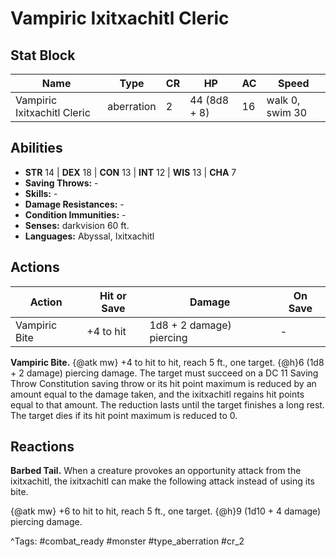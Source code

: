 # Vampiric Ixitxachitl Cleric

## Stat Block

| Name | Type | CR | HP | AC | Speed |
|------|------|----|----|----|-------|
| Vampiric Ixitxachitl Cleric | aberration | 2 | 44 (8d8 + 8) | 16 | walk 0, swim 30 |

## Abilities

- **STR** 14 | **DEX** 18 | **CON** 13 | **INT** 12 | **WIS** 13 | **CHA** 7
- **Saving Throws:** -  
- **Skills:** -  
- **Damage Resistances:** -  
- **Condition Immunities:** -  
- **Senses:** darkvision 60 ft.  
- **Languages:** Abyssal, Ixitxachitl


## Actions

| Action | Hit or Save | Damage | On Save |
|--------|--------------|--------|----------|
| Vampiric Bite | +4 to hit | 1d8 + 2 damage) piercing | - |

**Vampiric Bite.** {@atk mw} +4 to hit to hit, reach 5 ft., one target. {@h}6 (1d8 + 2 damage) piercing damage. The target must succeed on a DC 11 Saving Throw Constitution saving throw or its hit point maximum is reduced by an amount equal to the damage taken, and the ixitxachitl regains hit points equal to that amount. The reduction lasts until the target finishes a long rest. The target dies if its hit point maximum is reduced to 0.

## Reactions

**Barbed Tail.** When a creature provokes an opportunity attack from the ixitxachitl, the ixitxachitl can make the following attack instead of using its bite.

{@atk mw} +6 to hit to hit, reach 5 ft., one target. {@h}9 (1d10 + 4 damage) piercing damage.



^Tags: #combat_ready #monster #type_aberration #cr_2